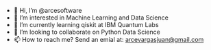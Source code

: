 - 👋 Hi, I’m @arcesoftware
- 👀 I’m interested in Machine Learning and Data Science
- 🌱 I’m currently learning qiskit at IBM Quantum Labs
- 💞️ I’m looking to collaborate on Python Data Science
- 📫 How to reach me? Send an emial at: arcevargasjuan@gmail.com

<!---
arcesoftware/arcesoftware is a ✨ special ✨ repository because its `README.md` (this file) appears on your GitHub profile.
You can click the Preview link to take a look at your changes.
--->
